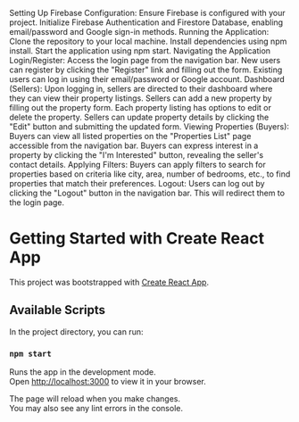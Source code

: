 Setting Up
Firebase Configuration: Ensure Firebase is configured with your project. Initialize Firebase Authentication and Firestore Database, enabling email/password and Google sign-in methods.
Running the Application:
Clone the repository to your local machine.
Install dependencies using npm install.
Start the application using npm start.
Navigating the Application
Login/Register:
Access the login page from the navigation bar.
New users can register by clicking the "Register" link and filling out the form.
Existing users can log in using their email/password or Google account.
Dashboard (Sellers):
Upon logging in, sellers are directed to their dashboard where they can view their property listings.
Sellers can add a new property by filling out the property form.
Each property listing has options to edit or delete the property.
Sellers can update property details by clicking the "Edit" button and submitting the updated form.
Viewing Properties (Buyers):
Buyers can view all listed properties on the "Properties List" page accessible from the navigation bar.
Buyers can express interest in a property by clicking the "I'm Interested" button, revealing the seller's contact details.
Applying Filters:
Buyers can apply filters to search for properties based on criteria like city, area, number of bedrooms, etc., to find properties that match their preferences.
Logout:
Users can log out by clicking the "Logout" button in the navigation bar. This will redirect them to the login page.














# Getting Started with Create React App

This project was bootstrapped with [Create React App](https://github.com/facebook/create-react-app).

## Available Scripts

In the project directory, you can run:

### `npm start`

Runs the app in the development mode.\
Open [http://localhost:3000](http://localhost:3000) to view it in your browser.

The page will reload when you make changes.\
You may also see any lint errors in the console.


